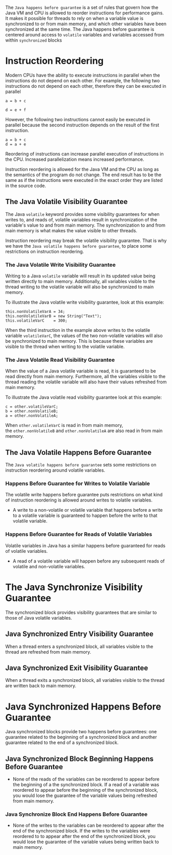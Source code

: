 The `Java happens before guarantee` is a set of rules that govern how the Java VM and CPU is allowed to reorder instructions for performance gains. It makes it possible for threads to rely on when a variable value is synchronized to or from main memory, and which other variables have been synchronized at the same time. The Java happens before guarantee is centered around access to `volatile` variables and variables accessed from within `synchronized` blocks

# Instruction Reordering
Modern CPUs have the ability to execute instructions in parallel when the instructions do not depend on each other. For example, the following two instructions do not depend on each other, therefore they can be executed in parallel
```
a = b + c

d = e + f
```
However, the following two instructions cannot easily be executed in parallel because the second instruction depends on the result of the first instruction.
```
a = b + c
d = a + e
```

Reordering of instructions can increase parallel execution of instructions in the CPU. Increased parallelization means increased performance. 

Instruction reordering is allowed for the Java VM and the CPU as long as the semantics of the program do not change. The end result has to be the same as if the instructions were executed in the exact order they are listed in the source code.
## The Java Volatile Visibility Guarantee
The Java `volatile` keyword provides some visibility guarantees for when writes to, and reads of, volatile variables result in synchronization of the variable's value to and from main memory. The synchronization to and from main memory is what makes the value visible to other threads. 

Instruction reordering may break the volatile visibility guarantee. That is why we have the `Java volatile happens before guarantee`, to place some restrictions on instruction reordering.

### The Java Volatile Write Visibility Guarantee
Writing to a Java `volatile` variable will result in its updated value being written directly to main memory. Additionally, all variables visible to the thread writing to the volatile variable will also be synchronized to main memory.

To illustrate the Java volatile write visibility guarantee, look at this example:
```
this.nonVolatileVarA = 34;
this.nonVolatileVarB = new String("Text");
this.volatileVarC    = 300;
```
When the third instruction in the example above writes to the volatile variable `volatileVarC`, the values of the two non-volatile variables will also be synchronized to main memory. This is because these variables are visible to the thread when writing to the volatile variable.

### The Java Volatile Read Visibility Guarantee
When the value of a Java volatile variable is read, it is guaranteed to be read directly from main memory. Furthermore, all the variables visible to the thread reading the volatile variable will also have their values refreshed from main memory.

To illustrate the Java volatile read visibility guarantee look at this example:
```
c = other.volatileVarC;
b = other.nonVolatileB;
a = other.nonVolatileA;
```
When `other.volatileVarC` is read in from main memory, the `other.nonVolatileB` and `other.nonVolatileA` are also read in from main memory.

## The Java Volatile Happens Before Guarantee
The `Java volatile happens before guarantee` sets some restrictions on instruction reordering around volatile variables.

### Happens Before Guarantee for Writes to Volatile Variable
The volatile write happens before guarantee puts restrictions on what kind of instruction reordering is allowed around writes to volatile variables.
* A write to a non-volatile or volatile variable that happens before a write to a volatile variable is guaranteed to happen before the write to that volatile variable.

### Happens Before Guarantee for Reads of Volatile Variables
Volatile variables in Java has a similar happens before guaranteed for reads of volatile variables.
* A read of a volatile variable will happen before any subsequent reads of volatile and non-volatile variables.

# The Java Synchronize Visibility Guarantee
The synchronized block provides visibility guarantees that are similar to those of Java volatile variables.  
## Java Synchronized Entry Visibility Guarantee
When a thread enters a synchronized block, all variables visible to the thread are refreshed from main memory.

## Java Synchronized Exit Visibility Guarantee
When a thread exits a synchronized block, all variables visible to the thread are written back to main memory.

# Java Synchronized Happens Before Guarantee
Java synchronized blocks provide two happens before guarantees: one guarantee related to the beginning of a synchronized block and another guarantee related to the end of a synchronized block.

## Java Synchronized Block Beginning Happens Before Guarantee

* None of the reads of the variables can be reordered to appear before the beginning of a the synchronized block. If a read of a variable was reordered to appear before the beginning of the synchronized block, you would lose the guarantee of the variable values being refreshed from main memory.
### Java Synchronize Block End Happens Before Guarantee
* None of the writes to the variables can be reordered to appear after the end of the synchronized block. If the writes to the variables were reordered to to appear after the end of the synchronized block, you would lose the guarantee of the variable values being written back to main memory.